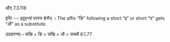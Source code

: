 

 औत् 7.3.118 


वृत्तिः --: इदुद्भ्यां परस्य ङेरौत् । The affix “ङि” following a short “इ” or short “उ” gets “औ” as a substitute. 


उदाहरणम् – सखि + ङि = सखि + औ = सख्यौ 6.1.77 


